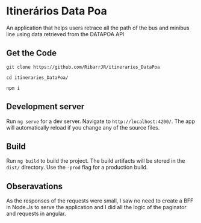 # Itinerários Data Poa

An application that helps users retrace all the path of the bus and minibus line using data retrieved from the DATAPOA API

## Get the Code
```
git clone https://github.com/RibarrJR/itineraries_DataPoa

cd itineraries_DataPoa/ 

npm i

```
## Development server

Run `ng serve` for a dev server. Navigate to `http://localhost:4200/`. The app will automatically reload if you change any of the source files.

## Build

Run `ng build` to build the project. The build artifacts will be stored in the `dist/` directory. Use the `-prod` flag for a production build.

## Obseravations

As the responses of the requests were small, I saw no need to create a BFF in  Node.Js to serve the application and I did all the logic of the paginator and requests in angular.